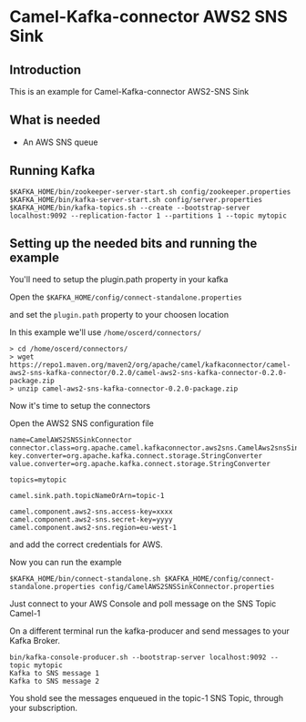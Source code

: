 # Camel-Kafka-connector AWS2 SNS Sink

## Introduction

This is an example for Camel-Kafka-connector AWS2-SNS Sink 

## What is needed

- An AWS SNS queue

## Running Kafka

```
$KAFKA_HOME/bin/zookeeper-server-start.sh config/zookeeper.properties
$KAFKA_HOME/bin/kafka-server-start.sh config/server.properties
$KAFKA_HOME/bin/kafka-topics.sh --create --bootstrap-server localhost:9092 --replication-factor 1 --partitions 1 --topic mytopic
```

## Setting up the needed bits and running the example

You'll need to setup the plugin.path property in your kafka

Open the `$KAFKA_HOME/config/connect-standalone.properties`

and set the `plugin.path` property to your choosen location

In this example we'll use `/home/oscerd/connectors/`

```
> cd /home/oscerd/connectors/
> wget https://repo1.maven.org/maven2/org/apache/camel/kafkaconnector/camel-aws2-sns-kafka-connector/0.2.0/camel-aws2-sns-kafka-connector-0.2.0-package.zip
> unzip camel-aws2-sns-kafka-connector-0.2.0-package.zip
```

Now it's time to setup the connectors

Open the AWS2 SNS configuration file

```
name=CamelAWS2SNSSinkConnector
connector.class=org.apache.camel.kafkaconnector.aws2sns.CamelAws2snsSinkConnector
key.converter=org.apache.kafka.connect.storage.StringConverter
value.converter=org.apache.kafka.connect.storage.StringConverter

topics=mytopic

camel.sink.path.topicNameOrArn=topic-1

camel.component.aws2-sns.access-key=xxxx
camel.component.aws2-sns.secret-key=yyyy
camel.component.aws2-sns.region=eu-west-1
```

and add the correct credentials for AWS.

Now you can run the example

```
$KAFKA_HOME/bin/connect-standalone.sh $KAFKA_HOME/config/connect-standalone.properties config/CamelAWS2SNSSinkConnector.properties
```

Just connect to your AWS Console and poll message on the SNS Topic Camel-1

On a different terminal run the kafka-producer and send messages to your Kafka Broker.

```
bin/kafka-console-producer.sh --bootstrap-server localhost:9092 --topic mytopic
Kafka to SNS message 1
Kafka to SNS message 2
```

You shold see the messages enqueued in the topic-1 SNS Topic, through your subscription.

